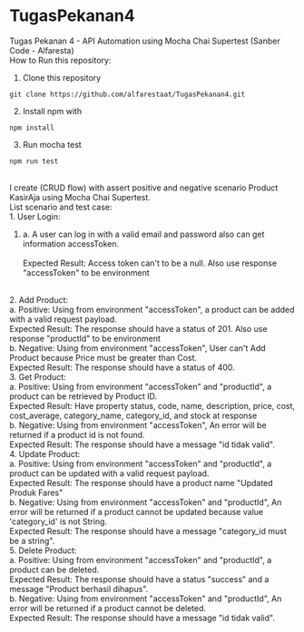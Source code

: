 # TugasPekanan4
Tugas Pekanan 4 - API Automation using Mocha Chai Supertest (Sanber Code - Alfaresta)
<br>
How to Run this repository:
1. Clone this repository
```
git clone https://github.com/alfarestaat/TugasPekanan4.git
```
2. Install npm with
```
npm install
```
3. Run mocha test
```
npm run test
```
<br>
I create (CRUD flow) with assert positive and negative scenario Product KasirAja using Mocha Chai Supertest.
<br>List scenario and test case:
<br>1. User Login: 
    <br><ol><li>a. A user can log in with a valid email and password also can get information accessToken.</li>
    <br>Expected Result: Access token can't to be a null. Also use response "accessToken" to be environment</ol>
<br>2. Add Product: 
    <br>a. Positive: Using from environment "accessToken", a product can be added with a valid request payload. 
    <br>Expected Result: The response should have a status of 201. Also use response "productId" to be environment
    <br>b. Negative: Using from environment "accessToken", User can't Add Product because Price must be greater than Cost. 
    <br>Expected Result: The response should have a status of 400.
<br>3. Get Product: 
    <br>a. Positive: Using from environment "accessToken" and "productId", a product can be retrieved by Product ID. 
    <br>Expected Result: Have property status, code, name, description, price, cost, cost_average, category_name, category_id, and stock at response
    <br>b. Negative: Using from environment "accessToken", An error will be returned if a product id is not found. 
    <br>Expected Result: The response should have a message "id tidak valid".
<br>4. Update Product: 
    <br>a. Positive: Using from environment "accessToken" and "productId", a product can be updated with a valid request payload. 
    <br>Expected Result: The response should have a product name "Updated Produk Fares"
    <br>b. Negative: Using from environment "accessToken" and "productId", An error will be returned if a product cannot be updated because value 'category_id' is not String. 
    <br>Expected Result: The response should have a message "category_id must be a string".
<br>5. Delete Product: 
    <br>a. Positive: Using from environment "accessToken" and "productId", a product can be deleted. 
    <br>Expected Result: The response should have a status "success" and a message "Product berhasil dihapus".
    <br>b. Negative: Using from environment "accessToken" and "productId", An error will be returned if a product cannot be deleted. 
    <br>Expected Result: The response should have a message "id tidak valid".